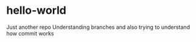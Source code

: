 # hello-world
Just another repo
Understanding branches and also trying to understand how commit works

